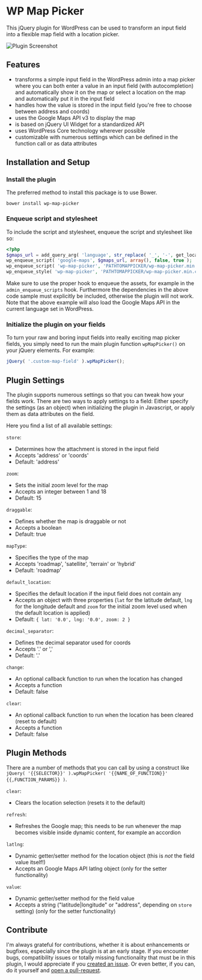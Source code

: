 # WP Map Picker

This jQuery plugin for WordPress can be used to transform an input field into a flexible map field with a location picker.

![Plugin Screenshot](https://raw.githubusercontent.com/felixarntz/wp-map-picker/master/screenshot.png)

## Features

* transforms a simple input field in the WordPress admin into a map picker where you can both enter a value in an input field (with autocompletion) and automatically show it on the map or select a location on the map and automatically put it in the input field
* handles how the value is stored in the input field (you're free to choose between address and coords)
* uses the Google Maps API v3 to display the map
* is based on jQuery UI Widget for a standardized API
* uses WordPress Core technology wherever possible
* customizable with numerous settings which can be defined in the function call or as data attributes

## Installation and Setup

### Install the plugin

The preferred method to install this package is to use Bower.
```
bower install wp-map-picker
```

### Enqueue script and stylesheet

To include the script and stylesheet, enqueue the script and stylesheet like so:
```php
<?php
$gmaps_url = add_query_arg( 'language', str_replace( '_', '-', get_locale() ), 'https://maps.google.com/maps/api/js' );
wp_enqueue_script( 'google-maps', $gmaps_url, array(), false, true );
wp_enqueue_script( 'wp-map-picker', 'PATHTOMAPPICKER/wp-map-picker.min.js', array( 'jquery', 'jquery-ui-widget', 'jquery-ui-autocomplete', 'google-maps' ), '0.5.1', true );
wp_enqueue_style( 'wp-map-picker', 'PATHTOMAPPICKER/wp-map-picker.min.css', array(), '0.5.1' );

```

Make sure to use the proper hook to enqueue the assets, for example in the `admin_enqueue_scripts` hook. Furthermore the dependencies in the above code sample must explicitly be included, otherwise the plugin will not work. Note that the above example will also load the Google Maps API in the current language set in WordPress.

### Initialize the plugin on your fields

To turn your raw and boring input fields into really exciting map picker fields, you simply need to run the main plugin function `wpMapPicker()` on your jQuery elements. For example:

```js
jQuery( '.custom-map-field' ).wpMapPicker();
```

## Plugin Settings

The plugin supports numerous settings so that you can tweak how your fields work. There are two ways to apply settings to a field: Either specify the settings (as an object) when initializing the plugin in Javascript, or apply them as data attributes on the field.

Here you find a list of all available settings:

`store`:
* Determines how the attachment is stored in the input field
* Accepts 'address' or 'coords'
* Default: 'address'

`zoom`:
* Sets the initial zoom level for the map
* Accepts an integer between 1 and 18
* Default: 15

`draggable`:
* Defines whether the map is draggable or not
* Accepts a boolean
* Default: true

`mapType`:
* Specifies the type of the map
* Accepts 'roadmap', 'satellite', 'terrain' or 'hybrid'
* Default: 'roadmap'

`default_location`:
* Specifies the default location if the input field does not contain any
* Accepts an object with three properties (`lat` for the latitude default, `lng` for the longitude default and `zoom` for the initial zoom level used when the default location is applied)
* Default: `{ lat: '0.0', lng: '0.0', zoom: 2 }`

`decimal_separator`:
* Defines the decimal separator used for coords
* Accepts '.' or ','
* Default: '.'

`change`:
* An optional callback function to run when the location has changed
* Accepts a function
* Default: false

`clear`:
* An optional callback function to run when the location has been cleared (reset to default)
* Accepts a function
* Default: false

## Plugin Methods

There are a number of methods that you can call by using a construct like `jQuery( '{{SELECTOR}}' ).wpMapPicker( '{{NAME_OF_FUNCTION}}' {{,FUNCTION_PARAMS}} )`.

`clear`:
* Clears the location selection (resets it to the default)

`refresh`:
* Refreshes the Google map; this needs to be run whenever the map becomes visible inside dynamic content, for example an accordion

`latlng`:
* Dynamic getter/setter method for the location object (this is _not_ the field value itself!)
* Accepts an Google Maps API latlng object (only for the setter functionality)

`value`:
* Dynamic getter/setter method for the field value
* Accepts a string ("latitude|longitude" or "address", depending on `store` setting) (only for the setter functionality)

## Contribute

I'm always grateful for contributions, whether it is about enhancements or bugfixes, especially since the plugin is at an early stage. If you encounter bugs, compatibility issues or totally missing functionality that must be in this plugin, I would appreciate if you [created an issue](https://github.com/felixarntz/wp-map-picker/issues). Or even better, if you can, do it yourself and [open a pull-request](https://github.com/felixarntz/wp-map-picker/pulls).
